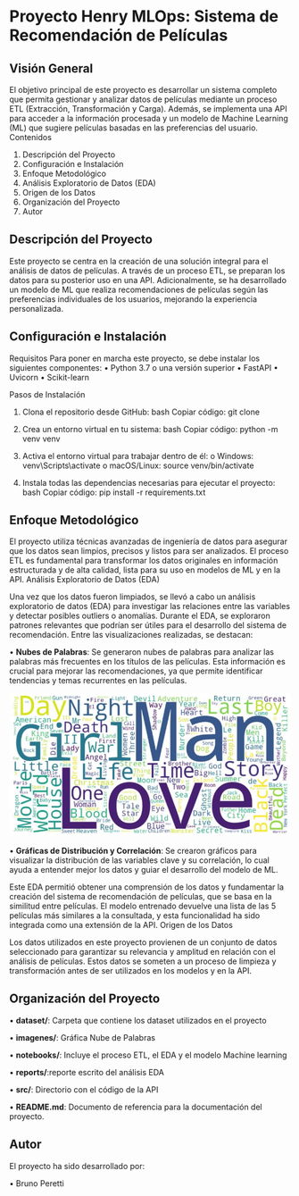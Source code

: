 # Proyecto Henry MLOps: Sistema de Recomendación de Películas

## Visión General

El objetivo principal de este proyecto es desarrollar un sistema completo que permita gestionar y analizar datos de películas mediante un proceso ETL (Extracción, Transformación y Carga). Además, se implementa una API para acceder a la información procesada y un modelo de Machine Learning (ML) que sugiere películas basadas en las preferencias del usuario.
Contenidos

1.	Descripción del Proyecto
2.	Configuración e Instalación
3.	Enfoque Metodológico
4.	Análisis Exploratorio de Datos (EDA)
5.	Origen de los Datos
6.	Organización del Proyecto
7.	Autor
   
## Descripción del Proyecto

Este proyecto se centra en la creación de una solución integral para el análisis de datos de películas. A través de un proceso ETL, se preparan los datos para su posterior uso en una API. Adicionalmente, se ha desarrollado un modelo de ML que realiza recomendaciones de películas según las preferencias individuales de los usuarios, mejorando la experiencia personalizada.

## Configuración e Instalación
Requisitos
Para poner en marcha este proyecto, se debe instalar los siguientes componentes:
•	Python 3.7 o una versión superior
•	FastAPI
•	Uvicorn
•	Scikit-learn

Pasos de Instalación
1.	Clona el repositorio desde GitHub:
bash
Copiar código: git clone 

2.	Crea un entorno virtual en tu sistema:
bash
Copiar código: python -m venv venv

3.	Activa el entorno virtual para trabajar dentro de él:
o	Windows: venv\Scripts\activate
o	macOS/Linux: source venv/bin/activate

4.	Instala todas las dependencias necesarias para ejecutar el proyecto:
bash
Copiar código: pip install -r requirements.txt

## Enfoque Metodológico

El proyecto utiliza técnicas avanzadas de ingeniería de datos para asegurar que los datos sean limpios, precisos y listos para ser analizados. El proceso ETL es fundamental para transformar los datos originales en información estructurada y de alta calidad, lista para su uso en modelos de ML y en la API. 
Análisis Exploratorio de Datos (EDA)

Una vez que los datos fueron limpiados, se llevó a cabo un análisis exploratorio de datos (EDA) para investigar las relaciones entre las variables y detectar posibles outliers o anomalías. Durante el EDA, se exploraron patrones relevantes que podrían ser útiles para el desarrollo del sistema de recomendación. Entre las visualizaciones realizadas, se destacan:

•	**Nubes de Palabras**: Se generaron nubes de palabras para analizar las palabras más frecuentes en los títulos de las películas. Esta información es crucial para mejorar las recomendaciones, ya que permite identificar tendencias y temas recurrentes en las películas.

![Nube de Palabras](imagenes/nube%20de%20palabras.JPG)

•	**Gráficas de Distribución y Correlación**: Se crearon gráficos para visualizar la distribución de las variables clave y su correlación, lo cual ayuda a entender mejor los datos y guiar el desarrollo del modelo de ML.

Este EDA permitió obtener una comprensión de los datos y fundamentar la creación del sistema de recomendación de películas, que se basa en la similitud entre películas. El modelo entrenado devuelve una lista de las 5 películas más similares a la consultada, y esta funcionalidad ha sido integrada como una extensión de la API.
Origen de los Datos

Los datos utilizados en este proyecto provienen de un conjunto de datos seleccionado para garantizar su relevancia y amplitud en relación con el análisis de películas. Estos datos se someten a un proceso de limpieza y transformación antes de ser utilizados en los modelos y en la API.

## Organización del Proyecto

•	**dataset/**: Carpeta que contiene los dataset utilizados en el proyecto

•	**imagenes/**: Gráfica Nube de Palabras 

•	**notebooks/**: Incluye el proceso ETL,  el EDA y el modelo Machine learning

•	**reports/**:reporte escrito del análisis EDA

•	**src/**: Directorio con el código de la API 

•	**README.md**: Documento de referencia para la documentación del proyecto.


## Autor
El proyecto ha sido desarrollado por:

•	Bruno Peretti

